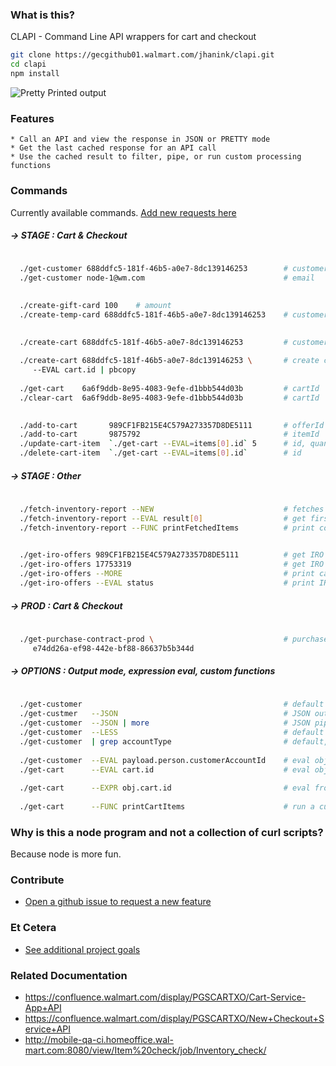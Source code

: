 ### What is this?

CLAPI - Command Line API wrappers for cart and checkout

```sh
git clone https://gecgithub01.walmart.com/jhanink/clapi.git
cd clapi
npm install
```


![Pretty Printed output](https://gecgithub01.walmart.com/jhanink/dev-api-shortcuts/blob/master/assets/clapi.gif?raw=true)

### Features

```
* Call an API and view the response in JSON or PRETTY mode
* Get the last cached response for an API call
* Use the cached result to filter, pipe, or run custom processing functions
```


### Commands

Currently available commands. [Add new requests here](https://gecgithub01.walmart.com/jhanink/dev-api-shortcuts/issues)

##### → STAGE : Cart & Checkout

```sh
  
  ./get-customer 688ddfc5-181f-46b5-a0e7-8dc139146253        # customerId
  ./get-customer node-1@wm.com                               # email
```

```sh
  
  ./create-gift-card 100    # amount
  ./create-temp-card 688ddfc5-181f-46b5-a0e7-8dc139146253    # customerId
```

```sh
  
  ./create-cart 688ddfc5-181f-46b5-a0e7-8dc139146253         # customerId
  
  ./create-cart 688ddfc5-181f-46b5-a0e7-8dc139146253 \       # create cart, copy to clipboard
     --EVAL cart.id | pbcopy
  
  ./get-cart    6a6f9ddb-8e95-4083-9efe-d1bbb544d03b         # cartId
  ./clear-cart  6a6f9ddb-8e95-4083-9efe-d1bbb544d03b         # cartId
```

```sh
  
  ./add-to-cart       989CF1FB215E4C579A273357D8DE5111       # offerId
  ./add-to-cart       9875792                                # itemId
  ./update-cart-item  `./get-cart --EVAL=items[0].id` 5      # id, quantity   (not USItemId)
  ./delete-cart-item  `./get-cart --EVAL=items[0].id`        # id             (not USItemId)
```

##### → STAGE : Other

```sh
  
  ./fetch-inventory-report --NEW                             # fetches the latest report
  ./fetch-inventory-report --EVAL result[0]                  # get first item from cached result
  ./fetch-inventory-report --FUNC printFetchedItems          # print condensed report from cached result
```
```sh
  
  ./get-iro-offers 989CF1FB215E4C579A273357D8DE5111          # get IRO offers by offerId
  ./get-iro-offers 17753319                                  # get IRO offers by USItemId
  ./get-iro-offers --MORE                                    # print cached result
  ./get-iro-offers --EVAL status                             # print IRO offer status (OK, PARTIAL..)
```

##### → PROD : Cart & Checkout

```sh
   
  ./get-purchase-contract-prod \                             # purchase contract Id
     e74dd26a-ef98-442e-bf88-86637b5b344d
```

##### → OPTIONS : Output mode, expression eval, custom functions

```sh
  
  ./get-customer                                             # default output
  ./get-custmer   --JSON                                     # JSON output
  ./get-customer  --JSON | more                              # JSON piped to more
  ./get-customer  --LESS                                     # default piped to less
  ./get-customer  | grep accountType                         # default, grep for accountType
  
  ./get-customer  --EVAL payload.person.customerAccountId    # eval object for a json property 
  ./get-cart      --EVAL cart.id                             # eval object for a json property
  
  ./get-cart      --EXPR obj.cart.id                         # eval from root object reference
  
  ./get-cart      --FUNC printCartItems                      # run a custom function on result  
  ```


### Why is this a node program and not a collection of curl scripts?

Because node is more fun.



### Contribute

* [Open a github issue to request a new feature](https://gecgithub01.walmart.com/jhanink/dev-api-shortcuts/issues)



### Et Cetera

* [See additional project goals](project-goals.md)


### Related Documentation

* https://confluence.walmart.com/display/PGSCARTXO/Cart-Service-App+API
* https://confluence.walmart.com/display/PGSCARTXO/New+Checkout+Service+API
* http://mobile-qa-ci.homeoffice.wal-mart.com:8080/view/Item%20check/job/Inventory_check/

